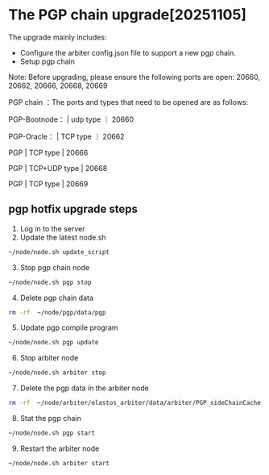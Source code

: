 # The PGP chain upgrade[20251105]

The upgrade mainly includes:

- Configure the arbiter config.json file to support a new pgp chain.
- Setup pgp chain
  
Note: Before upgrading, please ensure the following ports are open: 20660, 20662, 20666, 20668, 20669

PGP chain ：The ports and types that need to be opened are as follows:

PGP-Bootnode：       | udp type      ｜ 20660

PGP-Oracle：         | TCP type      ｜ 20662

PGP                  | TCP type      | 20666  

PGP                  | TCP+UDP type  | 20668 

PGP                  | TCP  type     | 20669  

## pgp hotfix upgrade steps

1. Log in to the server
2. Update the latest node.sh
   
```bash
~/node/node.sh update_script
```
3. Stop pgp chain node
   
```bash
~/node/node.sh pgp stop
```   
4. Delete pgp chain data
   
```bash
rm -rf  ~/node/pgp/data/pgp
```
5. Update pgp compile program
   
```bash
~/node/node.sh pgp update
```
6. Stop arbiter node
   
```bash
~/node/node.sh arbiter stop
```   
7. Delete the pgp data in the arbiter node
   
```bash
rm -rf  ~/node/arbiter/elastos_arbiter/data/arbiter/PGP_sideChainCache.db
```    
8. Stat the pgp chain
   
```bash
~/node/node.sh pgp start
```
9. Restart the arbiter node

```bash
~/node/node.sh arbiter start
```


